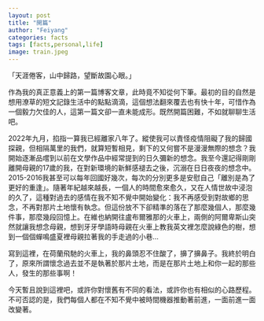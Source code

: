 ```yaml
---
layout: post
title: "開篇"
author: "Feiyang"
categories: facts
tags: [facts,personal,life]
image: train.jpeg
---
```


「天涯倦客，山中歸路，望斷故園心眼。」

作為我的真正意義上的第一篇博客文章，此時竟不知從何下筆。最初的目的自然是想用潦草的短文記錄生活中的點點滴滴，這個想法翻來覆去也有快十年，可惜作為一個毅力欠佳的人，這第一篇文卻一直未能成形。既然開篇困難，不如就聊聊生活吧。

2022年九月，掐指一算我已經離家八年了。縱使我可以責怪疫情阻礙了我的歸國探親，但相隔萬里的我們，就算短暫相見，剩下的又何嘗不是漫漫無際的想念？我開始逐漸品嚐到以前在文學作品中經常提到的日久彌新的想念。我至今還記得剛剛離開母親的17歲的我，在對新環境的新鮮感褪去之後，沉溺在日日夜夜的想念中。 2015-2016我甚至可以每年回國好幾次，每次的分別更多是安慰自己「離別是為了更好的重逢」。隨著年紀越來越長，一個人的時間愈來愈久，又在人情世故中浸泡的久了，這種對過去的感情在我不知不覺中開始變化：我不再感受到對故鄉的思念，不再對那片土地懷有執念。但這份放不下卻精準的落在了那麼幾個人，那麼幾件事，那麼幾段回憶上。在維也納開往盧布爾雅那的火車上，兩側的阿爾卑斯山突然就讓我想念母親，想到牙牙學語時母親在火車上教我英文裡怎麼說綠色的樹，想到一個個蟬鳴盛夏裡母親拉著我的手走過的小巷…

寫到這裡，在荷蘭飛馳的火車上，我的鼻頭忍不住酸了，擤了擤鼻子。我終於明白了，原來所謂懷念過去並不是執著於那片土地，而是在那片土地上和你一起的那些人，發生的那些事啊！

今天暫且說到這裡吧，或許你對懷舊有不同的看法，或許你也有相似的心路歷程。不可否認的是，我們每個人都在不知不覺中被時間機器推動著前進，一面前進一面改變著。